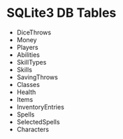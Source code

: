 # SQLite3 DB Tables
 - DiceThrows
 - Money
 - Players
 - Abilities
 - SkillTypes
 - Skills
 - SavingThrows
 - Classes
 - Health
 - Items
 - InventoryEntries
 - Spells
 - SelectedSpells
 - Characters

